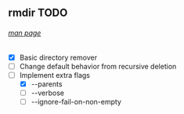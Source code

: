 ## rmdir TODO
###### [man page](https://linux.die.net/man/1/rmdir)

- [X] Basic directory remover
- [ ] Change default behavior from recursive deletion
- [ ] Implement extra flags
  - [X] --parents
  - [ ] --verbose
  - [ ] --ignore-fail-on-non-empty
